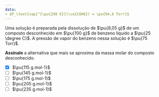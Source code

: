 ```yaml
---
data:
- $P_\text{vap}^{\pu{298 K}}(\ce{C6H6}) = \pu{94,6 Torr}$
---
```


Uma solução é preparada pela dissolução de $\pu{8,05 g}$ de um composto desconhecido em $\pu{100 g}$ de benzeno líquido a $\pu{25 \degree C}$. A pressão de vapor do benzeno nessa solução é $\pu{75 Torr}$. 

**Assinale** a alternativa que mais se aproxima da massa molar do composto desconhecido.

- [x] $\pu{115 g.mol-1}$
- [ ] $\pu{145 g.mol-1}$
- [ ] $\pu{175 g.mol-1}$
- [ ] $\pu{205 g.mol-1}$
- [ ] $\pu{235 g.mol-1}$